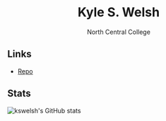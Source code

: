 <h1 align="center">Kyle S. Welsh</h1>

<p align="center">North Central College</p>

## Links

- [Repo](https://github.com/kswelsh/<gameCodeShowcase> "<gameCodeShowcase> Repo")
  
## Stats
![kswelsh's GitHub stats](https://github-readme-stats.vercel.app/api?username=kswelsh&count_private=true)
